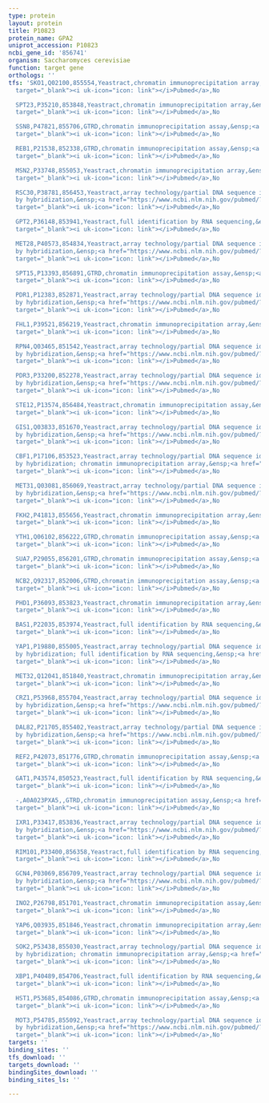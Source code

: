 ```yaml
---
type: protein
layout: protein
title: P10823
protein_name: GPA2
uniprot_accession: P10823
ncbi_gene_id: '856741'
organism: Saccharomyces cerevisiae
function: target gene
orthologs: ''
tfs: 'SKO1,Q02100,855554,Yeastract,chromatin immunoprecipitation array,&ensp;<a href="https://www.ncbi.nlm.nih.gov/pubmed/?term=19487574%5Buid%5D+OR+24170807%5Buid%5D"
  target="_blank"><i uk-icon="icon: link"></i>Pubmed</a>,No

  SPT23,P35210,853848,Yeastract,chromatin immunoprecipitation array,&ensp;<a href="https://www.ncbi.nlm.nih.gov/pubmed/?term=24170807%5Buid%5D+OR+16543154%5Buid%5D"
  target="_blank"><i uk-icon="icon: link"></i>Pubmed</a>,No

  SSN8,P47821,855706,GTRD,chromatin immunoprecipitation assay,&ensp;<a href="https://www.ncbi.nlm.nih.gov/pubmed/?term=27924024%5Buid%5D"
  target="_blank"><i uk-icon="icon: link"></i>Pubmed</a>,No

  REB1,P21538,852338,GTRD,chromatin immunoprecipitation assay,&ensp;<a href="https://www.ncbi.nlm.nih.gov/pubmed/?term=27924024%5Buid%5D"
  target="_blank"><i uk-icon="icon: link"></i>Pubmed</a>,No

  MSN2,P33748,855053,Yeastract,chromatin immunoprecipitation array,&ensp;<a href="https://www.ncbi.nlm.nih.gov/pubmed/?term=22354995%5Buid%5D+OR+24170807%5Buid%5D"
  target="_blank"><i uk-icon="icon: link"></i>Pubmed</a>,No

  RSC30,P38781,856453,Yeastract,array technology/partial DNA sequence identification
  by hybridization,&ensp;<a href="https://www.ncbi.nlm.nih.gov/pubmed/?term=24170807%5Buid%5D+OR+16880382%5Buid%5D"
  target="_blank"><i uk-icon="icon: link"></i>Pubmed</a>,No

  GPT2,P36148,853941,Yeastract,full identification by RNA sequencing,&ensp;<a href="https://www.ncbi.nlm.nih.gov/pubmed/?term=24170807%5Buid%5D+OR+29620523%5Buid%5D"
  target="_blank"><i uk-icon="icon: link"></i>Pubmed</a>,No

  MET28,P40573,854834,Yeastract,array technology/partial DNA sequence identification
  by hybridization,&ensp;<a href="https://www.ncbi.nlm.nih.gov/pubmed/?term=24170807%5Buid%5D+OR+19346491%5Buid%5D"
  target="_blank"><i uk-icon="icon: link"></i>Pubmed</a>,No

  SPT15,P13393,856891,GTRD,chromatin immunoprecipitation assay,&ensp;<a href="https://www.ncbi.nlm.nih.gov/pubmed/?term=27924024%5Buid%5D"
  target="_blank"><i uk-icon="icon: link"></i>Pubmed</a>,No

  PDR1,P12383,852871,Yeastract,array technology/partial DNA sequence identification
  by hybridization,&ensp;<a href="https://www.ncbi.nlm.nih.gov/pubmed/?term=18627600%5Buid%5D+OR+24170807%5Buid%5D"
  target="_blank"><i uk-icon="icon: link"></i>Pubmed</a>,No

  FHL1,P39521,856219,Yeastract,chromatin immunoprecipitation array,&ensp;<a href="https://www.ncbi.nlm.nih.gov/pubmed/?term=17646381%5Buid%5D+OR+24170807%5Buid%5D"
  target="_blank"><i uk-icon="icon: link"></i>Pubmed</a>,No

  RPN4,Q03465,851542,Yeastract,array technology/partial DNA sequence identification
  by hybridization,&ensp;<a href="https://www.ncbi.nlm.nih.gov/pubmed/?term=18627600%5Buid%5D+OR+24170807%5Buid%5D"
  target="_blank"><i uk-icon="icon: link"></i>Pubmed</a>,No

  PDR3,P33200,852278,Yeastract,array technology/partial DNA sequence identification
  by hybridization,&ensp;<a href="https://www.ncbi.nlm.nih.gov/pubmed/?term=18627600%5Buid%5D+OR+24170807%5Buid%5D"
  target="_blank"><i uk-icon="icon: link"></i>Pubmed</a>,No

  STE12,P13574,856484,Yeastract,chromatin immunoprecipitation assay,&ensp;<a href="https://www.ncbi.nlm.nih.gov/pubmed/?term=24170807%5Buid%5D+OR+19159457%5Buid%5D"
  target="_blank"><i uk-icon="icon: link"></i>Pubmed</a>,No

  GIS1,Q03833,851670,Yeastract,array technology/partial DNA sequence identification
  by hybridization,&ensp;<a href="https://www.ncbi.nlm.nih.gov/pubmed/?term=24170807%5Buid%5D+OR+16880382%5Buid%5D"
  target="_blank"><i uk-icon="icon: link"></i>Pubmed</a>,No

  CBF1,P17106,853523,Yeastract,array technology/partial DNA sequence identification
  by hybridization; chromatin immunoprecipitation array,&ensp;<a href="https://www.ncbi.nlm.nih.gov/pubmed/?term=20231876%5Buid%5D+OR+24170807%5Buid%5D+OR+19346491%5Buid%5D"
  target="_blank"><i uk-icon="icon: link"></i>Pubmed</a>,No

  MET31,Q03081,856069,Yeastract,array technology/partial DNA sequence identification
  by hybridization,&ensp;<a href="https://www.ncbi.nlm.nih.gov/pubmed/?term=24170807%5Buid%5D+OR+19346491%5Buid%5D"
  target="_blank"><i uk-icon="icon: link"></i>Pubmed</a>,No

  FKH2,P41813,855656,Yeastract,chromatin immunoprecipitation array,&ensp;<a href="https://www.ncbi.nlm.nih.gov/pubmed/?term=24504085%5Buid%5D+OR+24170807%5Buid%5D"
  target="_blank"><i uk-icon="icon: link"></i>Pubmed</a>,No

  YTH1,Q06102,856222,GTRD,chromatin immunoprecipitation assay,&ensp;<a href="https://www.ncbi.nlm.nih.gov/pubmed/?term=27924024%5Buid%5D"
  target="_blank"><i uk-icon="icon: link"></i>Pubmed</a>,No

  SUA7,P29055,856201,GTRD,chromatin immunoprecipitation assay,&ensp;<a href="https://www.ncbi.nlm.nih.gov/pubmed/?term=27924024%5Buid%5D"
  target="_blank"><i uk-icon="icon: link"></i>Pubmed</a>,No

  NCB2,Q92317,852006,GTRD,chromatin immunoprecipitation assay,&ensp;<a href="https://www.ncbi.nlm.nih.gov/pubmed/?term=27924024%5Buid%5D"
  target="_blank"><i uk-icon="icon: link"></i>Pubmed</a>,No

  PHD1,P36093,853823,Yeastract,chromatin immunoprecipitation array,&ensp;<a href="https://www.ncbi.nlm.nih.gov/pubmed/?term=16449570%5Buid%5D+OR+24170807%5Buid%5D"
  target="_blank"><i uk-icon="icon: link"></i>Pubmed</a>,No

  BAS1,P22035,853974,Yeastract,full identification by RNA sequencing,&ensp;<a href="https://www.ncbi.nlm.nih.gov/pubmed/?term=24170807%5Buid%5D+OR+26245832%5Buid%5D"
  target="_blank"><i uk-icon="icon: link"></i>Pubmed</a>,No

  YAP1,P19880,855005,Yeastract,array technology/partial DNA sequence identification
  by hybridization; full identification by RNA sequencing,&ensp;<a href="https://www.ncbi.nlm.nih.gov/pubmed/?term=24170807%5Buid%5D+OR+18627600%5Buid%5D+OR+26389527%5Buid%5D"
  target="_blank"><i uk-icon="icon: link"></i>Pubmed</a>,No

  MET32,Q12041,851840,Yeastract,chromatin immunoprecipitation array,&ensp;<a href="https://www.ncbi.nlm.nih.gov/pubmed/?term=24170807%5Buid%5D+OR+22438580%5Buid%5D"
  target="_blank"><i uk-icon="icon: link"></i>Pubmed</a>,No

  CRZ1,P53968,855704,Yeastract,array technology/partial DNA sequence identification
  by hybridization,&ensp;<a href="https://www.ncbi.nlm.nih.gov/pubmed/?term=24170807%5Buid%5D+OR+16880382%5Buid%5D"
  target="_blank"><i uk-icon="icon: link"></i>Pubmed</a>,No

  DAL82,P21705,855402,Yeastract,array technology/partial DNA sequence identification
  by hybridization,&ensp;<a href="https://www.ncbi.nlm.nih.gov/pubmed/?term=20385592%5Buid%5D+OR+24170807%5Buid%5D"
  target="_blank"><i uk-icon="icon: link"></i>Pubmed</a>,No

  REF2,P42073,851776,GTRD,chromatin immunoprecipitation assay,&ensp;<a href="https://www.ncbi.nlm.nih.gov/pubmed/?term=27924024%5Buid%5D"
  target="_blank"><i uk-icon="icon: link"></i>Pubmed</a>,No

  GAT1,P43574,850523,Yeastract,full identification by RNA sequencing,&ensp;<a href="https://www.ncbi.nlm.nih.gov/pubmed/?term=24170807%5Buid%5D+OR+29620523%5Buid%5D"
  target="_blank"><i uk-icon="icon: link"></i>Pubmed</a>,No

  -,A0A023PXA5,,GTRD,chromatin immunoprecipitation assay,&ensp;<a href="https://www.ncbi.nlm.nih.gov/pubmed/?term=27924024%5Buid%5D"
  target="_blank"><i uk-icon="icon: link"></i>Pubmed</a>,No

  IXR1,P33417,853836,Yeastract,array technology/partial DNA sequence identification
  by hybridization,&ensp;<a href="https://www.ncbi.nlm.nih.gov/pubmed/?term=29449612%5Buid%5D+OR+24170807%5Buid%5D"
  target="_blank"><i uk-icon="icon: link"></i>Pubmed</a>,No

  RIM101,P33400,856358,Yeastract,full identification by RNA sequencing,&ensp;<a href="https://www.ncbi.nlm.nih.gov/pubmed/?term=26751950%5Buid%5D+OR+24170807%5Buid%5D"
  target="_blank"><i uk-icon="icon: link"></i>Pubmed</a>,No

  GCN4,P03069,856709,Yeastract,array technology/partial DNA sequence identification
  by hybridization,&ensp;<a href="https://www.ncbi.nlm.nih.gov/pubmed/?term=24170807%5Buid%5D+OR+19346491%5Buid%5D"
  target="_blank"><i uk-icon="icon: link"></i>Pubmed</a>,No

  INO2,P26798,851701,Yeastract,chromatin immunoprecipitation assay,&ensp;<a href="https://www.ncbi.nlm.nih.gov/pubmed/?term=24170807%5Buid%5D+OR+30073202%5Buid%5D"
  target="_blank"><i uk-icon="icon: link"></i>Pubmed</a>,No

  YAP6,Q03935,851846,Yeastract,chromatin immunoprecipitation array,&ensp;<a href="https://www.ncbi.nlm.nih.gov/pubmed/?term=19487574%5Buid%5D+OR+24170807%5Buid%5D"
  target="_blank"><i uk-icon="icon: link"></i>Pubmed</a>,No

  SOK2,P53438,855030,Yeastract,array technology/partial DNA sequence identification
  by hybridization; chromatin immunoprecipitation array,&ensp;<a href="https://www.ncbi.nlm.nih.gov/pubmed/?term=24170807%5Buid%5D+OR+22042577%5Buid%5D+OR+17638031%5Buid%5D+OR+16880382%5Buid%5D"
  target="_blank"><i uk-icon="icon: link"></i>Pubmed</a>,No

  XBP1,P40489,854706,Yeastract,full identification by RNA sequencing,&ensp;<a href="https://www.ncbi.nlm.nih.gov/pubmed/?term=24170807%5Buid%5D+OR+24204289%5Buid%5D"
  target="_blank"><i uk-icon="icon: link"></i>Pubmed</a>,No

  HST1,P53685,854086,GTRD,chromatin immunoprecipitation assay,&ensp;<a href="https://www.ncbi.nlm.nih.gov/pubmed/?term=27924024%5Buid%5D"
  target="_blank"><i uk-icon="icon: link"></i>Pubmed</a>,No

  MOT3,P54785,855092,Yeastract,array technology/partial DNA sequence identification
  by hybridization,&ensp;<a href="https://www.ncbi.nlm.nih.gov/pubmed/?term=20385592%5Buid%5D+OR+24170807%5Buid%5D"
  target="_blank"><i uk-icon="icon: link"></i>Pubmed</a>,No'
targets: ''
binding_sites: ''
tfs_download: ''
targets_download: ''
bindingSites_download: ''
binding_sites_ls: ''

---
```

